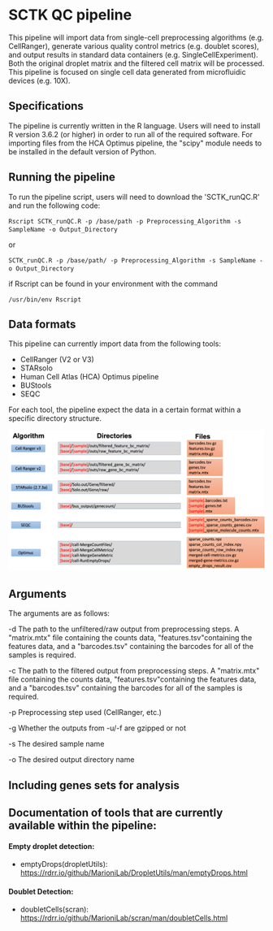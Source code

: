 # SCTK QC pipeline

This pipeline will import data from single-cell preprocessing algorithms (e.g. CellRanger), generate various quality control metrics (e.g. doublet scores), and output results in standard data containers (e.g. SingleCellExperiment).
Both the original droplet matrix and the filtered cell matrix will be processed.
This pipeline is focused on single cell data generated from microfluidic devices (e.g. 10X).

## Specifications

The pipeline is currently written in the R language. Users will need to install R version 3.6.2 (or higher) in order to run all of the required software. 
For importing files from the HCA Optimus pipeline, the "scipy" module needs to be installed in the default version of Python.


## Running the pipeline

To run the pipeline script, users will need to download the 'SCTK_runQC.R' and run the following code:

```
Rscript SCTK_runQC.R -p /base/path -p Preprocessing_Algorithm -s SampleName -o Output_Directory
```

or 

```
SCTK_runQC.R -p /base/path/ -p Preprocessing_Algorithm -s SampleName -o Output_Directory
```

if Rscript can be found in your environment with the command

```
/usr/bin/env Rscript
```


## Data formats

This pipeline can currently import data from the following tools:

* CellRanger (V2 or V3)
* STARsolo 
* Human Cell Atlas (HCA) Optimus pipeline
* BUStools
* SEQC

For each tool, the pipeline expect the data in a certain format within a specific directory structure.

![](/exec/SCTK_QC_Import.png)

## Arguments

The arguments are as follows:

-d The path to the unfiltered/raw output from preprocessing steps. A "matrix.mtx" file containing the counts data, "features.tsv"containing the features data, and a "barcodes.tsv" containing the barcodes for all of the samples is required.

-c The path to the filtered output from preprocessing steps. A "matrix.mtx" file containing the counts data, "features.tsv"containing the features data, and a "barcodes.tsv" containing the barcodes for all of the samples is required.

-p Preprocessing step used (CellRanger, etc.)

-g Whether the outputs from -u/-f are gzipped or not

-s The desired sample name

-o The desired output directory name

## Including genes sets for analysis

## Documentation of tools that are currently available within the pipeline:
#### Empty droplet detection:
- emptyDrops(dropletUtils): https://rdrr.io/github/MarioniLab/DropletUtils/man/emptyDrops.html

#### Doublet Detection:
- doubletCells(scran): https://rdrr.io/github/MarioniLab/scran/man/doubletCells.html


